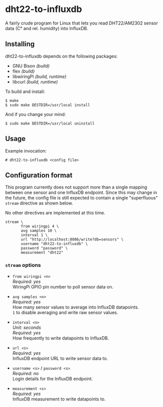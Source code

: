 # dht22-to-influxdb

A fairly crude program for Linux that lets you read DHT22/AM2302
sensor data (C° and rel. humidity) into InfluxDB.

## Installing

dht22-to-influxdb depends on the following packages:

- GNU Bison *(build)*
- flex *(build)*
- libwiringPi *(build, runtime)*
- libcurl *(build, runtime)*

To build and install:

```
$ make
$ sudo make DESTDIR=/usr/local install
```

And if you change your mind:

```
$ sudo make DESTDIR=/usr/local uninstall
```

## Usage

Example invocation:

```
# dht22-to-influxdb <config file>
```

## Configuration format

This program currently does not support more than a single mapping
between one sensor and one InfluxDB endpoint. Since this may change in
the future, the config file is still expected to contain a single
"superfluous" `stream` directive as shown below.

No other directives are implemented at this time.

```
stream \
       from wiringpi 4 \
       avg samples 10 \
       interval 1 \
       url "http://localhost:8086/write?db=sensors" \
       username "dht22-to-influxdb" \
       password "password" \
       measurement "dht22"
```

### `stream` options

- `from wiringpi <n>`<br>
  *Required: yes*<br>
  WiringPi GPIO pin number to poll sensor data on.

- `avg samples <n>`<br>
  *Required: yes*<br>
  How many sensor values to average into InfluxDB datapoints.<br>
  `1` to disable averaging and write raw sensor values.

- `interval <n>`<br>
  *Unit: seconds*<br>
  *Required: yes*<br>
  How frequently to write datapoints to InfluxDB.

- `url <s>`<br>
  *Required: yes*<br>
  InfluxDB endpoint URL to write sensor data to.

- `username <s>` / `password <s>`<br>
  *Required: no*<br>
  Login details for the InfluxDB endpoint.

- `measurement <s>`<br>
  *Required: yes*<br>
  InfluxDB measurement to write datapoints to.
